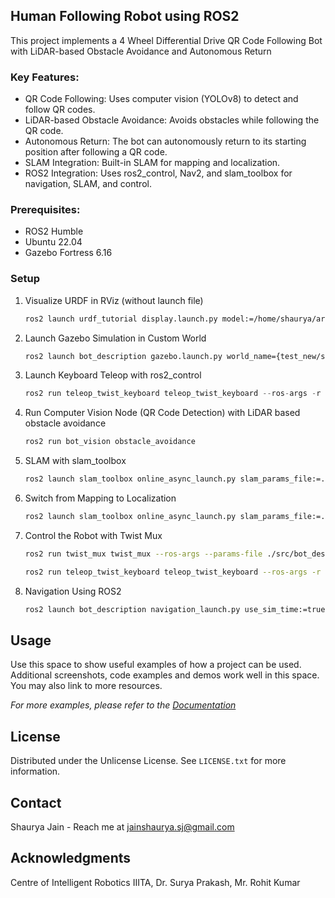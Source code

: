 ## Human Following Robot using ROS2

This project implements a 4 Wheel Differential Drive QR Code Following Bot with LiDAR-based Obstacle Avoidance and Autonomous Return

### Key Features:
* QR Code Following: Uses computer vision (YOLOv8) to detect and follow QR codes.
* LiDAR-based Obstacle Avoidance: Avoids obstacles while following the QR code.
* Autonomous Return: The bot can autonomously return to its starting position after following a QR code.
* SLAM Integration: Built-in SLAM for mapping and localization.
* ROS2 Integration: Uses ros2_control, Nav2, and slam_toolbox for navigation, SLAM, and control.

### Prerequisites: 
* ROS2 Humble
* Ubuntu 22.04
* Gazebo Fortress 6.16

### Setup

1. Visualize URDF in RViz (without launch file)
   ```sh
   ros2 launch urdf_tutorial display.launch.py model:=/home/shaurya/armybot_diff/src/bot_description/urdf/bot.urdf.xacro

   ```
2. Launch Gazebo Simulation in Custom World
   ```sh
   ros2 launch bot_description gazebo.launch.py world_name={test_new/small_house/small_warehouse/empty/room_with_walls}

   ```
3. Launch Keyboard Teleop with ros2_control
   ```js
   ros2 run teleop_twist_keyboard teleop_twist_keyboard --ros-args -r /cmd_vel:=/bot_controller/cmd_vel_unstamped

   ```
4. Run Computer Vision Node (QR Code Detection) with LiDAR based obstacle avoidance
   ```sh
   ros2 run bot_vision obstacle_avoidance
   ```
5. SLAM with slam_toolbox
   ```sh
   ros2 launch slam_toolbox online_async_launch.py slam_params_file:=./src/bot_description/config/mapper_params_online_async.yaml use_sim_time:=true
   ```
6. Switch from Mapping to Localization
   ```sh
   ros2 launch slam_toolbox online_async_launch.py slam_params_file:=./src/bot_description/config/mapper_params_online_async.yaml use_sim_time:=true
   ```
7. Control the Robot with Twist Mux
   ```sh
   ros2 run twist_mux twist_mux --ros-args --params-file ./src/bot_description/config/twist_mux.yaml -r cmd_vel_out:=bot_controller/cmd_vel_unstamped

   ros2 run teleop_twist_keyboard teleop_twist_keyboard --ros-args -r /cmd_vel:=/cmd_vel_joy

   ```
8. Navigation Using ROS2
   ```sh
   ros2 launch bot_description navigation_launch.py use_sim_time:=true
   ```


<!-- USAGE EXAMPLES -->
## Usage

Use this space to show useful examples of how a project can be used. Additional screenshots, code examples and demos work well in this space. You may also link to more resources.

_For more examples, please refer to the [Documentation](https://example.com)_


<!-- LICENSE -->
## License

Distributed under the Unlicense License. See `LICENSE.txt` for more information.


<!-- CONTACT -->
## Contact

Shaurya Jain - Reach me at jainshaurya.sj@gmail.com

<!-- ACKNOWLEDGMENTS -->
## Acknowledgments

Centre of Intelligent Robotics IIITA, Dr. Surya Prakash, Mr. Rohit Kumar
